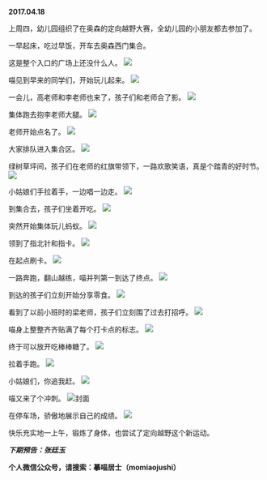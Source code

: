 
          
**2017.04.18**

上周四，幼儿园组织了在奥森的定向越野大赛，全幼儿园的小朋友都去参加了。

一早起床，吃过早饭，开车去奥森西门集合。

这是整个入口的广场上还没什么人。
![](http://wx3.sinaimg.cn/large/627d9660ly1feqf3ruc5ij20yg0mzn1d.jpg)


喵见到早来的同学们，开始玩儿起来。
![](http://wx3.sinaimg.cn/large/627d9660ly1feqf3urx3kj20yg0mzdmz.jpg)


一会儿，高老师和李老师也来了，孩子们和老师合了影。
![](http://wx3.sinaimg.cn/large/627d9660ly1feqf3ucn3vj20yg0mzag1.jpg)


集体跑去抱李老师大腿。
![](http://wx3.sinaimg.cn/large/627d9660ly1feqf3vz7q9j20yg0mzq8a.jpg)


老师开始点名了。
![](http://wx3.sinaimg.cn/large/627d9660ly1feqf3qxufoj20yg0mzdkp.jpg)


大家排队进入集合区。
![](http://wx3.sinaimg.cn/large/627d9660ly1feqf3vaw5pj20yg0mzte4.jpg)


绿树草坪间，孩子们在老师的红旗带领下，一路欢歌笑语，真是个踏青的好时节。
![](http://wx3.sinaimg.cn/large/627d9660ly1feqf3txqfrj20yg0mz474.jpg)


小姑娘们手拉着手，一边唱一边走。
![](http://wx3.sinaimg.cn/large/627d9660ly1feqf3td1h5j20yg0mzjyk.jpg)


到集合去，孩子们坐着开吃。
![](http://wx3.sinaimg.cn/large/627d9660ly1feqf3v3ynpj20yg0mzn2a.jpg)


突然开始集体玩儿蚂蚁。
![](http://wx3.sinaimg.cn/large/627d9660ly1feqf3vhz6hj20yg0mz431.jpg)


领到了指北针和指卡。
![](http://wx3.sinaimg.cn/large/627d9660ly1feqf3szxk2j20yg0mzwju.jpg)


在起点刷卡。
![](http://wx3.sinaimg.cn/large/627d9660ly1feqf3rg5cvj20yg0mz0z4.jpg)


一路奔跑，翻山越练，喵并列第一到达了终点。
![](http://wx3.sinaimg.cn/large/627d9660ly1feqf3t6ee4j20yg0mzteg.jpg)


到达的孩子们立刻开始分享零食。
![](http://wx3.sinaimg.cn/large/627d9660ly1feqf3su8sej20yg0mz456.jpg)


看到了以前小班时的梁老师，孩子们立刻围了过去打招呼。
![](http://wx3.sinaimg.cn/large/627d9660ly1feqf3wbiyvj20yg0mz104.jpg)


喵身上整整齐齐贴满了每个打卡点的标志。
![](http://wx3.sinaimg.cn/large/627d9660ly1feqf3sa18yj20yg0mz0ya.jpg)


终于可以放开吃棒棒糖了。
![](http://wx3.sinaimg.cn/large/627d9660ly1feqf3uwzhej20yg0mz77j.jpg)


拉着手跑。
![](http://wx3.sinaimg.cn/large/627d9660ly1feqf3sfqw1j20yg0mztd8.jpg)


小姑娘们，你追我赶。
![](http://wx3.sinaimg.cn/large/627d9660ly1feqf3s0sa5j20yg0mzaee.jpg)


喵又来了个冲刺。
![](http://wx3.sinaimg.cn/large/627d9660ly1feqf3sn8odj20yg0mzgpf.jpg)封面


在停车场，骄傲地展示自己的成绩。
![](http://wx3.sinaimg.cn/large/627d9660ly1feqf3ra1m8j20yg0mzn0n.jpg)


快乐充实地一上午，锻炼了身体，也尝试了定向越野这个新运动。


***下期预告：张廷玉***


**个人微信公众号，请搜索：摹喵居士（momiaojushi）**

        